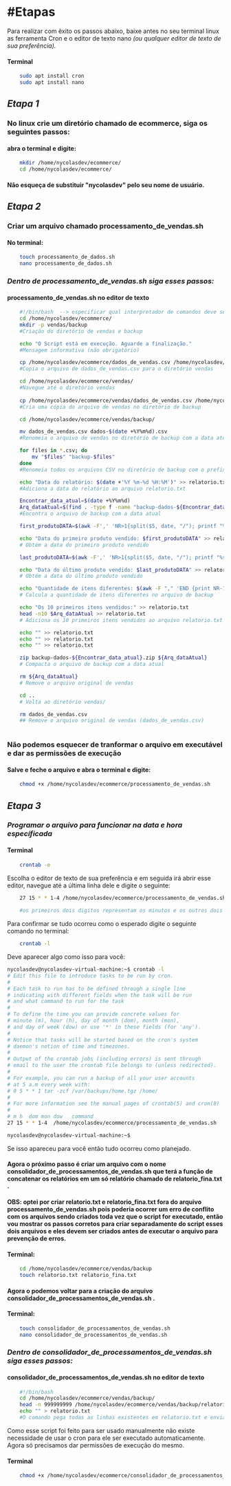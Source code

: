 # __#Etapas__
Para realizar com êxito os passos abaixo, baixe antes no seu terminal linux as ferramenta Cron e o editor de texto nano _(ou qualquer editor de texto de sua preferência)._  

#### Terminal
```bash
    sudo apt install cron   
    sudo apt install nano
```

## _Etapa 1_
### No linux crie um diretório chamado de ecommerce, siga os seguintes passos:
#### abra o terminal e digite:  
```bash
    mkdir /home/nycolasdev/ecommerce/  
    cd /home/nycolasdev/ecommerce/
```
#### **Não esqueça de substituir "nycolasdev" pelo seu nome de usuário.**
## _Etapa 2_
### Criar um arquivo chamado processamento_de_vendas.sh
#### No terminal:
```bash
    touch processamento_de_dados.sh
    nano processamento_de_dados.sh
```
### _Dentro de processamento_de_vendas.sh siga esses passos:_
#### processamento_de_vendas.sh no editor de texto
```bash
    #!/bin/bash  --> especificar qual interpretador de comandos deve ser usado para executar o script. 
    cd /home/nycolasdev/ecommerce/ 
    mkdir -p vendas/backup 
    #Criação do diretório de vendas e backup

    echo "O Script está em execução. Aguarde a finalização." 
    #Mensagem informativa (não obrigatório)

    cp /home/nycolasdev/ecommerce/dados_de_vendas.csv /home/nycolasdev/ecommerce/vendas/ 
    #Copia o arquivo de dados_de_vendas.csv para o diretório vendas

    cd /home/nycolasdev/ecommerce/vendas/
    #Navegue até o diretório vendas
    
    cp /home/nycolasdev/ecommerce/vendas/dados_de_vendas.csv /home/nycolasdev/ecommerce/vendas/backup/
    #Cria uma cópia do arquivo de vendas no diretório de backup

    cd /home/nycolasdev/ecommerce/vendas/backup/

    mv dados_de_vendas.csv dados-$(date +%Y%m%d).csv
    #Renomeia o arquivo de vendas no diretório de backup com a data atual

    for files in *.csv; do
        mv "$files" "backup-$files"
    done
    #Renomeia todos os arquivos CSV no diretório de backup com o prefixo "backup-"

    echo "Data do relatório: $(date +'%Y %m-%d %H:%M')" >> relatorio.txt
    #Adiciona a data do relatório ao arquivo relatorio.txt

    Encontrar_data_atual=$(date +%Y%m%d)
    Arq_dataAtual=$(find . -type f -name "backup-dados-${Encontrar_data_atual}.csv")
    #Encontra o arquivo de backup com a data atual

    first_produtoDATA=$(awk -F',' 'NR>1{split($5, date, "/"); printf "%s,%s\n", date[3] "/" date[2] "/" date[1], $0}' $Arq_dataAtual | sort -t',' -k1,1 | cut -d',' -f6 | head -n 1)

    echo "Data do primeiro produto vendido: $first_produtoDATA" >> relatorio.txt
    # Obtém a data do primeiro produto vendido

    last_produtoDATA=$(awk -F',' 'NR>1{split($5, date, "/"); printf "%s,%s\n", date[3] "/" date [2] "/" date[1], $0}' $Arq_dataAtual | sort -t',' -k1,1 | cut -d',' -f6 | tail -n 1)

    echo "Data do último produto vendido: $last_produtoDATA" >> relatorio.txt
    # Obtém a data do último produto vendido

    echo "Quantidade de itens diferentes: $(awk -F "," 'END {print NR-1}' "$Arq_dataAtual")">> relatorio.txt
    # Calcula a quantidade de itens diferentes no arquivo de backup

    echo "Os 10 primeiros itens vendidos:" >> relatorio.txt
    head -n10 $Arq_dataAtual >> relatorio.txt
    # Adiciona os 10 primeiros itens vendidos ao arquivo relatorio.txt

    echo "" >> relatorio.txt
    echo "" >> relatorio.txt
    echo "" >> relatorio.txt

    zip backup-dados-${Encontrar_data_atual}.zip ${Arq_dataAtual}
    # Compacta o arquivo de backup com a data atual

    rm ${Arq_dataAtual}
    # Remove o arquivo original de vendas

    cd ..
    # Volta ao diretório vendas/

    rm dados_de_vendas.csv
    ## Remove o arquivo original de vendas (dados_de_vendas.csv)
    
```
### Não podemos esquecer de tranformar o arquivo em executável e dar as permissões de execução
####  Salve e feche o arquivo e abra o terminal e digite:  
```bash
    chmod +x /home/nycolasdev/ecommerce/processamento_de_vendas.sh 
```
## _Etapa 3_
### _Programar o arquivo para funcionar na data e hora específicada_
#### Terminal
```bash
    crontab -e   
```
Escolha o editor de texto de sua preferência e em seguida irá abrir esse editor, navegue até a última linha dele e digite o seguinte:
```bash
    27 15 * * 1-4 /home/nycolasdev/ecommerce/processamento_de_vendas.sh
      
    #os primeiros dois digitos representam os minutos e os outros dois representam as horas os  1-4 representam os dias da semana, no caso são de 0 a 7 em que (0,7) representam domingo, 1  representa segunda-feira e 4 quinta-feira   
```
Para confirmar se tudo ocorreu como o esperado digite o seguinte comando no terminal:
```bash
    crontab -l  
```
Deve aparecer algo como isso para você:
```bash
nycolasdev@nycolasdev-virtual-machine:~$ crontab -l
# Edit this file to introduce tasks to be run by cron.
# 
# Each task to run has to be defined through a single line
# indicating with different fields when the task will be run
# and what command to run for the task
# 
# To define the time you can provide concrete values for
# minute (m), hour (h), day of month (dom), month (mon),
# and day of week (dow) or use '*' in these fields (for 'any').
# 
# Notice that tasks will be started based on the cron's system
# daemon's notion of time and timezones.
# 
# Output of the crontab jobs (including errors) is sent through
# email to the user the crontab file belongs to (unless redirected).
# 
# For example, you can run a backup of all your user accounts
# at 5 a.m every week with:
# 0 5 * * 1 tar -zcf /var/backups/home.tgz /home/
# 
# For more information see the manual pages of crontab(5) and cron(8)
# 
# m h  dom mon dow   command
27 15 * * 1-4  /home/nycolasdev/ecommerce/processamento_de_vendas.sh

nycolasdev@nycolasdev-virtual-machine:~$ 
```
Se isso apareceu para você então tudo ocorreu como planejado.

#### Agora o próximo passo é criar um arquivo com o nome __consolidador_de_processamentos_de_vendas.sh__  que terá a função de concatenar os relatórios em um só relatório chamado de relatorio_fina.txt .
#### OBS: optei por criar relatorio.txt e relatorio_fina.txt fora do arquivo processamento_de_vendas.sh pois poderia ocorrer um erro de conflito com os arquivos sendo criados toda vez que o script for executado, então vou mostrar os passos corretos para criar separadamente do script esses dois arquivos e eles devem ser criados antes de executar o arquivo para prevenção de erros.
#### Terminal:
```bash
    cd /home/nycolasdev/ecommerce/vendas/backup
    touch relatorio.txt relatorio_fina.txt
```
#### Agora o podemos voltar para a criação do arquivo __consolidador_de_processamentos_de_vendas.sh__  .
#### Terminal:
```bash
    touch consolidador_de_processamentos_de_vendas.sh
    nano consolidador_de_processamentos_de_vendas.sh
```
### _Dentro de consolidador_de_processamentos_de_vendas.sh siga esses passos:_
#### consolidador_de_processamentos_de_vendas.sh no editor de texto
```bash
    #!/bin/bash
    cd /home/nycolasdev/ecommerce/vendas/backup/
    head -n 999999999 /home/nycolasdev/ecommerce/vendas/backup/relatorio.txt >> /home/nycolasdev/ecommerce/vendas/backup/relatorio_fina.txt
    echo "" > relatorio.txt
    #O comando pega todas as linhas existentes em relatorio.txt e envia para dentro de relatorio_fina.txt e depois sobrescre todas as linhas de relatorio 
```
Como esse script foi feito para ser usado manualmente não existe necessidade de usar o cron para ele ser executado automaticamente.
Agora só precisamos dar permissões de execução do mesmo.

#### Terminal
```bash
    chmod +x /home/nycolasdev/ecommerce/consolidador_de_processamentos_de_vendas.sh
```